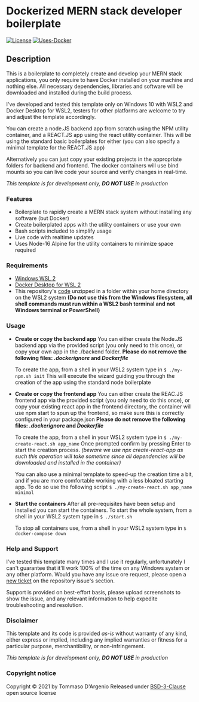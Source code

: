 # Dockerized MERN stack developer boilerplate
[![License](https://img.shields.io/badge/License-BSD%203--Clause-blue.svg)](https://opensource.org/licenses/BSD-3-Clause)
[![Uses-Docker](https://img.shields.io/badge/Uses-Docker%20Desktop%20WSL%202-orange)](https://docs.docker.com/docker-for-windows/wsl/)

## Description

This is a boilerplate to completely create and develop your MERN stack applications, you only require to have Docker installed on your machine and nothing else. All necessary dependencies, libraries and software will be downloaded and installed during the build process. 

I've developed and tested this template only on Windows 10 with WSL2 and Docker Desktop for WSL2, testers for other platforms are welcome to try and adjust the template accordingly.

You can create a node.JS backend app from scratch using the NPM utility container, and a REACT.JS app using the react utility container. This will be using the standard basic boilerplates for either (you can also specify a minimal template for the REACT.JS app)

Alternatively you can just copy your existing projects in the appropriate folders for backend and frontend. The docker containers will use bind mounts so you can live code your source and verify changes in real-time.

*This template is for development only, **DO NOT USE** in production*

### Features
 * Boilerplate to rapidly create a MERN stack system without installing any software (but Docker)
 * Create boilerplated apps with the utility containers or use your own
 * Bash scripts included to simplify usage
 * Live code with realtime updates
 * Uses Node-16 Alpine for the utility containers to minimize space required

### Requirements
 * [Windows WSL 2](https://docs.microsoft.com/en-us/windows/wsl/install-win10)
 * [Docker Desktop for WSL 2](https://docs.docker.com/docker-for-windows/wsl/)
 * This repository's [code](https://github.com/tommasodargenio/docker-mern-dev-boilerplate/releases/latest) unzipped in a folder within your home directory on the WSL2 system
   **(Do not use this from the Windows filesystem, all shell commands must run within a WSL2 bash terminal and not Windows terminal or PowerShell)**

### Usage
 * **Create or copy the backend app**
   You can either create the Node.JS backend app via the provided script (you only need to this once), or copy your own app in the ./backend folder. **Please do not remove the following files: *.dockerignore* and *Dockerfile***

   To create the app, from a shell in your WSL2 system type in
   ```$ ./my-npm.sh init```
   This will execute the wizard guiding you through the creation of the app using the standard node boilerplate
   
 * **Create or copy the frontend app**
   You can either create the REAC.JS frontend app via the provided script (you only need to do this once), or copy your existing react app in the frontend directory, the container will use npm start to spun up the frontend, so make sure this is correctly configured in your package.json
   **Please do not remove the following files: *.dockerignore* and *Dockerfile***

   To create the app, from a shell in your WSL2 system type in
   ```$ ./my-create-react.sh app_name```
   Once prompted confirm by pressing Enter to start the creation process. *(beware we use npx create-react-app as such this operation will take sometime since all dependencies will be downloaded and installed in the container)*
   
   You can also use a minimal template to speed-up the creation time a bit, and if you are more comfortable working with a less bloated starting app. To do so use the following script
   ```$ ./my-create-react.sh app_name minimal```
  
   
 * **Start the containers**
   After all pre-requisites have been setup and installed you can start the containers. 
   To start the whole system, from a shell in your WSL2 system type in
   ```$ ./start.sh```

   To stop all containers use, from a shell in your WSL2 system type in
   ```$ docker-compose down```



### Help and Support
I've tested this template many times and I use it regularly, unfortunately I can't guarantee that it'll work 100% of the time on any Windows system or any other platform. Would you have any issue ore request, please open a [new ticket](https://github.com/tommasodargenio/docker-mern-dev-boilerplate/issues/new/choose) on the repository issue's section.

Support is provided on best-effort basis, please upload screenshots to show the issue, and any relevant information to help expedite troubleshooting and resolution.


### Disclaimer
This template and its code is provided *as-is* without warranty of any kind, either express or implied, including any implied warranties or fitness for a particular purpose, merchantibility, or non-infringement.

*This template is for development only, **DO NOT USE** in production*

### Copyright notice
Copyright &copy; 2021 by Tommaso D'Argenio
Released under [BSD-3-Clause](https://opensource.org/licenses/BSD-3-Clause) open source license
